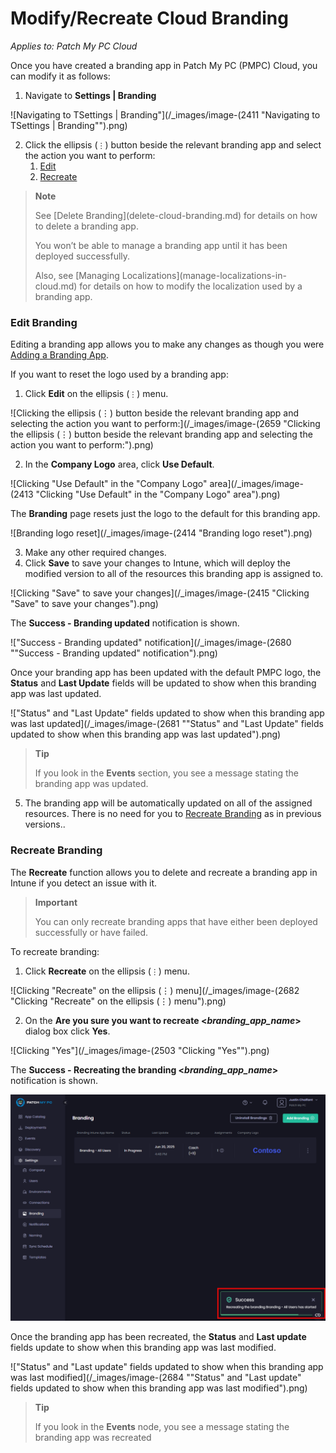 # Modify/Recreate Cloud Branding

_Applies to: Patch My PC Cloud_

Once you have created a branding app in Patch My PC (PMPC) Cloud, you can modify it as follows:

1. Navigate to **Settings | Branding**

![Navigating  to TSettings | Branding"](/_images/image-(2411 "Navigating  to TSettings | Branding\"").png)

2. Click the ellipsis (`⋮`) button beside the relevant branding app and select the action you want to perform:
   1. [Edit](modify-recreate-cloud-branding.md#edit-branding)
   2. [Recreate](modify-recreate-cloud-branding.md#recreate-branding)

> **Note**
>
> See \[Delete Branding]\(delete-cloud-branding.md) for details on how to delete a branding app.
>
> You won’t be able to manage a branding app until it has been deployed successfully.
>
> Also, see \[Managing Localizations]\(manage-localizations-in-cloud.md) for details on how to modify the localization used by a branding app.

### Edit Branding

Editing a branding app allows you to make any changes as though you were [Adding a Branding App](add-cloud-branding.md).

If you want to reset the logo used by a branding app:

1. Click **Edit** on the ellipsis (`⋮`) menu.

![Clicking the ellipsis (⋮) button beside the relevant branding app and selecting the action you want to perform:](/_images/image-(2659 "Clicking the ellipsis (⋮) button beside the relevant branding app and selecting the action you want to perform:").png)

2. In the **Company Logo** area, click **Use Default**.

![Clicking "Use Default" in the "Company Logo" area](/_images/image-(2413 "Clicking \"Use Default\" in the \"Company Logo\" area").png)

The **Branding** page resets just the logo to the default for this branding app.

![Branding logo reset](/_images/image-(2414 "Branding logo reset").png)

3. Make any other required changes.
4. Click **Save** to save your changes to Intune, which will deploy the modified version to all of the resources this branding app is assigned to.

![Clicking "Save" to save your changes](/_images/image-(2415 "Clicking \"Save\" to save your changes").png)

The **Success - Branding updated** notification is shown.

!["Success - Branding updated" notification](/_images/image-(2680 "\"Success - Branding updated\" notification").png)

Once your branding app has been updated with the default PMPC logo, the **Status** and **Last Update** fields will be updated to show when this branding app was last updated.

!["Status" and "Last Update" fields updated to show when this branding app was last updated](/_images/image-(2681 "\"Status\" and \"Last Update\" fields updated to show when this branding app was last updated").png)

> **Tip**
>
> If you look in the **Events** section, you see a message stating the branding app was updated.

5. The branding app will be automatically updated on all of the assigned resources. There is no need for you to [Recreate Branding](modify-recreate-cloud-branding.md#recreate-branding) as in previous versions..

### Recreate Branding

The **Recreate** function allows you to delete and recreate a branding app in Intune if you detect an issue with it.

> **Important**
>
> You can only recreate branding apps that have either been deployed successfully or have failed.

To recreate branding:

1. Click **Recreate** on the ellipsis (`⋮`) menu.

![Clicking "Recreate" on the ellipsis (⋮) menu](/_images/image-(2682 "Clicking \"Recreate\" on the ellipsis (⋮) menu").png)

2. On the **Are you sure you want to recreate <**_**branding\_app\_name**_**>** dialog box click **Yes**.

![Clicking "Yes"](/_images/image-(2503 "Clicking \"Yes\"").png)

The **Success - Recreating the branding <**_**branding\_app\_name**_**>** notification is shown.

![](/_images/image-(2683).png)

Once the branding app has been recreated, the **Status** and **Last update** fields update to show when this branding app was last modified.

!["Status" and "Last update" fields updated to show when this branding app was last modified](/_images/image-(2684 "\"Status\" and \"Last update\" fields updated to show when this branding app was last modified").png)

> **Tip**
>
> If you look in the **Events** node, you see a message stating the branding app was recreated